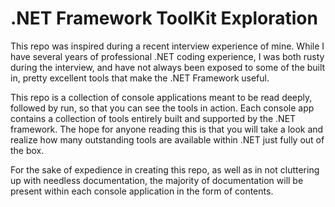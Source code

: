 # .NET Framework ToolKit Exploration

This repo was inspired during a recent interview experience of mine. While I have several years of professional .NET coding experience, I was both rusty during the interview, and have not always been exposed to some of the built in, pretty excellent tools that make the .NET Framework useful.

This repo is a collection of console applications meant to be read deeply, followed by run, so that you can see the tools in action. Each console app contains a collection of tools entirely built and supported by the .NET framework. The hope for anyone reading this is that you will take a look and realize how many outstanding tools are available within .NET just fully out of the box.

For the sake of expedience in creating this repo, as well as in not cluttering up with needless documentation, the majority of documentation will be present within each console application in the form of contents.